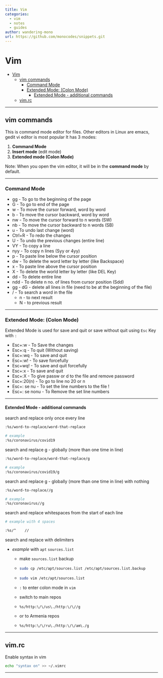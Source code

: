 ```yaml
---
title: Vim
categories:
  - vim
  - notes
  - guides
author: wandering-mono
url: https://github.com/monocodes/snippets.git
---
```


# Vim

- [Vim](#vim)
  - [vim commands](#vim-commands)
    - [Command Mode](#command-mode)
    - [Extended Mode: (Colon Mode)](#extended-mode-colon-mode)
      - [Extended Mode - additional commands](#extended-mode---additional-commands)
  - [vim.rc](#vimrc)

---

## vim commands

This is command mode editor for files. Other editors in Linux are emacs, gedit vi editor is most popular
It has 3 modes:

1. **Command Mode**
2. **Insert mode** (edit mode)
3. **Extended mode (Colon Mode)**

Note: When you open the vim editor, it will be in the **command mode** by default.

---

### Command Mode

- gg - To go to the beginning of the page
- G - To go to end of the page
- w - To move the cursor forward, word by word
- b - To move the cursor backward, word by word
- nw - To move the cursor forward to n words (SW)
- nb - To move the cursor backward to n words (SB)
- u - To undo last change (word)
- Ctrl+R - To redo the changes
- U - To undo the previous changes (entire line)
- VY - To copy a line
- nyy - To copy n lines (Syy or 4yy)
- p - To paste line below the cursor position
- dw - To delete the word letter by letter {like Backspace}
- x - To paste line above the cursor position
- X - To delete the world letter by letter (like DEL Key)
- dd - To delete entire line
- ndd - To delete n no. of lines from cursor position (Sdd)
- gg - dG - delete all lines in file (need to be at the beginning of the file)
- / - To search a word in the file
  - n - to next result
  - N - to previous result

---

### Extended Mode: (Colon Mode)

Extended Mode is used for save and quit or save without quit using `Esc` Key with `:`

- Esc+:w - To Save the changes
- Esc+:q - To quit (Without saving)
- Esc+:wq - To save and quit
- Esc+:w! - To save forcefully
- Esc+wq! - To save and quit forcefully
- Esc+:x - To save and quit
- Esc+:X - To give passw or d to the file and remove password
- Esc+:20(n) - To go to line no 20 or n
- Esc+: se nu - To set the line numbers to the file !
- Esc+: se nonu - To Remove the set line numbers

---

#### Extended Mode - additional commands

search and replace only once every line

```sh
:%s/word-to-replace/word-that-replace

# example
:%s/coronavirus/covid19
```

search and replace g - globally (more than one time in line)

```sh
:%s/word-to-replace/word-that-replace/g

# example
:%s/coronavirus/covid19/g
```

search and replace g - globally (more than one time in line) with nothing

```sh
:%s/word-to-replace//g

# example
:%s/coronavirus//g
```

search and replace whitespaces from the start of each line

```sh
# example with 4 spaces

:%s/^    //
```

search and replace with delimiters

- *example* with `apt` `sources.list`

  - make `sources.list` backup

  - ```sh
    sudo cp /etc/apt/sources.list /etc/apt/sources.list.backup
    ```

  - ```sh
    sudo vim /etc/apt/sources.list
    ```

  - `:` to enter colon mode in `vim`

  - switch to main repos

  - ```properties
    %s/http:\/\/us\./http:\/\//g
    ```

  - or to Armenia repos

  - ```properties
    %s/http:\/\/ru\./http:\/\/am\./g
    ```

---

## vim.rc

Enable syntax in vim

```sh
echo "syntax on" >> ~/.vimrc
```

---
